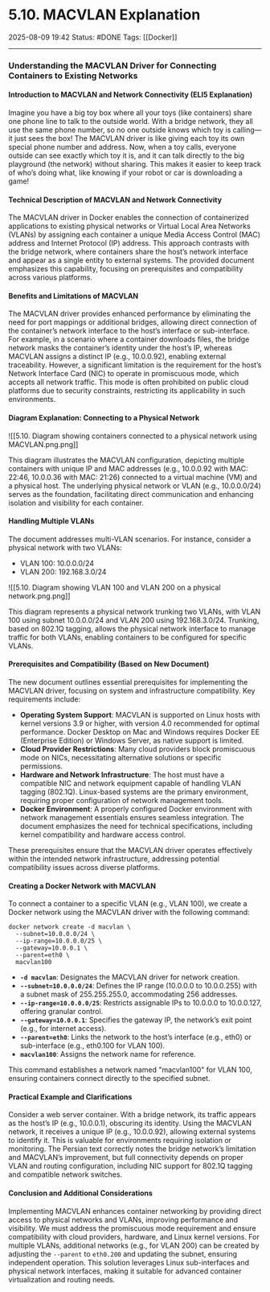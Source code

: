 # 5.10. MACVLAN Explanation

2025-08-09 19:42
Status: #DONE 
Tags: [[Docker]]

---
### Understanding the MACVLAN Driver for Connecting Containers to Existing Networks

#### Introduction to MACVLAN and Network Connectivity (ELI5 Explanation)

Imagine you have a big toy box where all your toys (like containers) share one phone line to talk to the outside world. With a bridge network, they all use the same phone number, so no one outside knows which toy is calling—it just sees the box! The MACVLAN driver is like giving each toy its own special phone number and address. Now, when a toy calls, everyone outside can see exactly which toy it is, and it can talk directly to the big playground (the network) without sharing. This makes it easier to keep track of who’s doing what, like knowing if your robot or car is downloading a game!

#### Technical Description of MACVLAN and Network Connectivity

The MACVLAN driver in Docker enables the connection of containerized applications to existing physical networks or Virtual Local Area Networks (VLANs) by assigning each container a unique Media Access Control (MAC) address and Internet Protocol (IP) address. This approach contrasts with the bridge network, where containers share the host’s network interface and appear as a single entity to external systems. The provided document emphasizes this capability, focusing on prerequisites and compatibility across various platforms.

#### Benefits and Limitations of MACVLAN

The MACVLAN driver provides enhanced performance by eliminating the need for port mappings or additional bridges, allowing direct connection of the container’s network interface to the host’s interface or sub-interface. For example, in a scenario where a container downloads files, the bridge network masks the container’s identity under the host’s IP, whereas MACVLAN assigns a distinct IP (e.g., 10.0.0.92), enabling external traceability. However, a significant limitation is the requirement for the host’s Network Interface Card (NIC) to operate in promiscuous mode, which accepts all network traffic. This mode is often prohibited on public cloud platforms due to security constraints, restricting its applicability in such environments.

#### Diagram Explanation: Connecting to a Physical Network

![[5.10. Diagram showing containers connected to a physical network using MACVLAN.png.png]]

This diagram illustrates the MACVLAN configuration, depicting multiple containers with unique IP and MAC addresses (e.g., 10.0.0.92 with MAC: 22:46, 10.0.0.36 with MAC: 21:26) connected to a virtual machine (VM) and a physical host. The underlying physical network or VLAN (e.g., 10.0.0.0/24) serves as the foundation, facilitating direct communication and enhancing isolation and visibility for each container.

#### Handling Multiple VLANs

The document addresses multi-VLAN scenarios. For instance, consider a physical network with two VLANs:
- VLAN 100: 10.0.0.0/24
- VLAN 200: 192.168.3.0/24

![[5.10. Diagram showing VLAN 100 and VLAN 200 on a physical network.png.png]]

This diagram represents a physical network trunking two VLANs, with VLAN 100 using subnet 10.0.0.0/24 and VLAN 200 using 192.168.3.0/24. Trunking, based on 802.1Q tagging, allows the physical network interface to manage traffic for both VLANs, enabling containers to be configured for specific VLANs.

#### Prerequisites and Compatibility (Based on New Document)

The new document outlines essential prerequisites for implementing the MACVLAN driver, focusing on system and infrastructure compatibility. Key requirements include:
- **Operating System Support**: MACVLAN is supported on Linux hosts with kernel versions 3.9 or higher, with version 4.0 recommended for optimal performance. Docker Desktop on Mac and Windows requires Docker EE (Enterprise Edition) or Windows Server, as native support is limited.
- **Cloud Provider Restrictions**: Many cloud providers block promiscuous mode on NICs, necessitating alternative solutions or specific permissions.
- **Hardware and Network Infrastructure**: The host must have a compatible NIC and network equipment capable of handling VLAN tagging (802.1Q). Linux-based systems are the primary environment, requiring proper configuration of network management tools.
- **Docker Environment**: A properly configured Docker environment with network management essentials ensures seamless integration. The document emphasizes the need for technical specifications, including kernel compatibility and hardware access control.

These prerequisites ensure that the MACVLAN driver operates effectively within the intended network infrastructure, addressing potential compatibility issues across diverse platforms.

#### Creating a Docker Network with MACVLAN

To connect a container to a specific VLAN (e.g., VLAN 100), we create a Docker network using the MACVLAN driver with the following command:

```
docker network create -d macvlan \
  --subnet=10.0.0.0/24 \
  --ip-range=10.0.0.0/25 \
  --gateway=10.0.0.1 \
  --parent=eth0 \
  macvlan100
```

- **`-d macvlan`**: Designates the MACVLAN driver for network creation.
- **`--subnet=10.0.0.0/24`**: Defines the IP range (10.0.0.0 to 10.0.0.255) with a subnet mask of 255.255.255.0, accommodating 256 addresses.
- **`--ip-range=10.0.0.0/25`**: Restricts assignable IPs to 10.0.0.0 to 10.0.0.127, offering granular control.
- **`--gateway=10.0.0.1`**: Specifies the gateway IP, the network’s exit point (e.g., for internet access).
- **`--parent=eth0`**: Links the network to the host’s interface (e.g., eth0) or sub-interface (e.g., eth0.100 for VLAN 100).
- **`macvlan100`**: Assigns the network name for reference.

This command establishes a network named "macvlan100" for VLAN 100, ensuring containers connect directly to the specified subnet.

#### Practical Example and Clarifications

Consider a web server container. With a bridge network, its traffic appears as the host’s IP (e.g., 10.0.0.1), obscuring its identity. Using the MACVLAN network, it receives a unique IP (e.g., 10.0.0.92), allowing external systems to identify it. This is valuable for environments requiring isolation or monitoring. The Persian text correctly notes the bridge network’s limitation and MACVLAN’s improvement, but full connectivity depends on proper VLAN and routing configuration, including NIC support for 802.1Q tagging and compatible network switches.

#### Conclusion and Additional Considerations

Implementing MACVLAN enhances container networking by providing direct access to physical networks and VLANs, improving performance and visibility. We must address the promiscuous mode requirement and ensure compatibility with cloud providers, hardware, and Linux kernel versions. For multiple VLANs, additional networks (e.g., for VLAN 200) can be created by adjusting the `--parent` to `eth0.200` and updating the subnet, ensuring independent operation. This solution leverages Linux sub-interfaces and physical network interfaces, making it suitable for advanced container virtualization and routing needs.